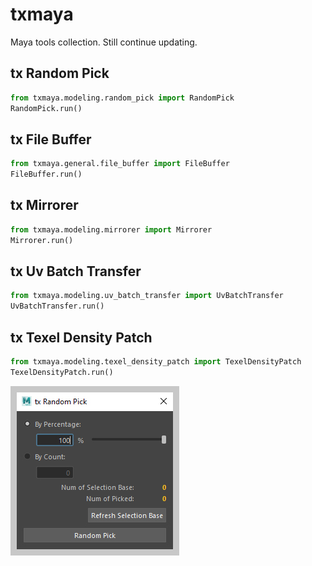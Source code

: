 # txmaya

Maya tools collection. Still continue updating.

## tx Random Pick
```python
from txmaya.modeling.random_pick import RandomPick
RandomPick.run()
```

## tx File Buffer
```python
from txmaya.general.file_buffer import FileBuffer
FileBuffer.run()
```

## tx Mirrorer
```python
from txmaya.modeling.mirrorer import Mirrorer
Mirrorer.run()
```


## tx Uv Batch Transfer
```python
from txmaya.modeling.uv_batch_transfer import UvBatchTransfer
UvBatchTransfer.run()
```

## tx Texel Density Patch

```python
from txmaya.modeling.texel_density_patch import TexelDensityPatch
TexelDensityPatch.run()
```

![img](./docs/images/ui_txRandomPick_2.jpg "tawibox_profile")